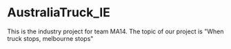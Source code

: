 # AustraliaTruck_IE

This is the industry project for team MA14. The topic of our project is "When truck stops, melbourne stops"
